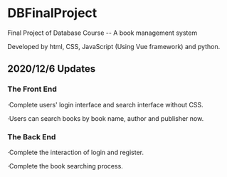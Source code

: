 # DBFinalProject
Final Project of Database Course -- A book management system

Developed by html, CSS, JavaScript (Using Vue framework) and python.

## 2020/12/6 Updates

### The Front End

·Complete users' login interface and search interface without CSS.

·Users can search books by book name, author and publisher now.

### The Back End

·Complete the interaction of login and register.

·Complete the book searching process.

